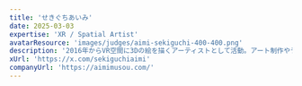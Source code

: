 ```yaml
---
title: 'せきぐちあいみ'
date: 2025-03-03
expertise: 'XR / Spatial Artist'
avatarResource: 'images/judges/aimi-sekiguchi-400-400.png'
description: '2016年からVR空間に3Dの絵を描くアーティストとして活動。アート制作やライブペイントのオファーを世界13カ国から受ける。メタバース上の個展会場には世界中から多くの人が訪れ、ヴェネチア国際映画祭VR部門に選出される。NFTアートの初作品が約1300万円で落札され話題となる。2021年「Forbes Japan 100」に選出される。ドバイ政府認定アーティスト'
xUrl: 'https://x.com/sekiguchiaimi'
companyUrl: 'https://aimimusou.com/'
---
```

